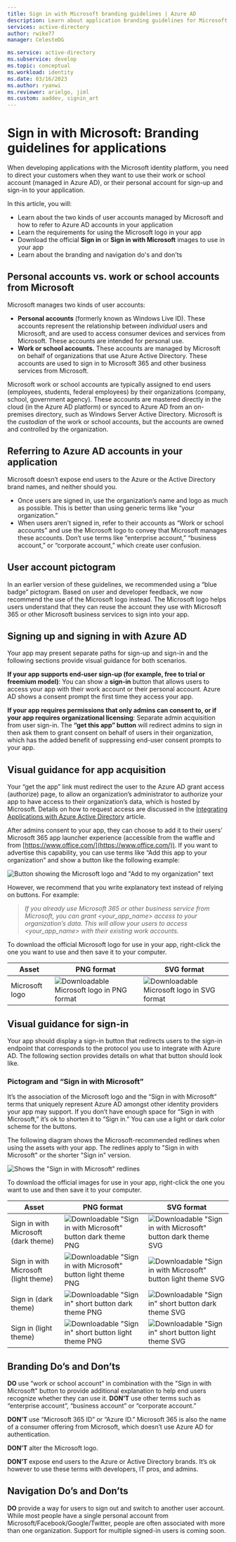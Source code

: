 ```yaml
---
title: Sign in with Microsoft branding guidelines | Azure AD
description: Learn about application branding guidelines for Microsoft identity platform.
services: active-directory
author: rwike77
manager: CelesteDG

ms.service: active-directory
ms.subservice: develop
ms.topic: conceptual
ms.workload: identity
ms.date: 03/16/2023
ms.author: ryanwi
ms.reviewer: arielgo, jiml
ms.custom: aaddev, signin_art
---
```


# Sign in with Microsoft: Branding guidelines for applications

When developing applications with the Microsoft identity platform, you need to direct your customers when they want to use their work or school account (managed in Azure AD), or their personal account for sign-up and sign-in to your application.

In this article, you will:

- Learn about the two kinds of user accounts managed by Microsoft and how to refer to Azure AD accounts in your application
- Learn the requirements for using the Microsoft logo in your app
- Download the official **Sign in** or **Sign in with Microsoft** images to use in your app
- Learn about the branding and navigation do's and don'ts

## Personal accounts vs. work or school accounts from Microsoft

Microsoft manages two kinds of user accounts:

- **Personal accounts** (formerly known as Windows Live ID). These accounts represent the relationship between *individual* users and Microsoft, and are used to access consumer devices and services from Microsoft. These accounts are intended for personal use.
- **Work or school accounts.** These accounts are managed by Microsoft on behalf of organizations that use Azure Active Directory. These accounts are used to sign in to Microsoft 365 and other business services from Microsoft.

Microsoft work or school accounts are typically assigned to end users (employees, students, federal employees) by their organizations (company, school, government agency). These accounts are mastered directly in the cloud (in the Azure AD platform) or synced to Azure AD from an on-premises directory, such as Windows Server Active Directory. Microsoft is the *custodian* of the work or school accounts, but the accounts are owned and controlled by the organization.

## Referring to Azure AD accounts in your application

Microsoft doesn’t expose end users to the Azure or the Active Directory brand names, and neither should you.

- Once users are signed in, use the organization’s name and logo as much as possible. This is better than using generic terms like “your organization.”
- When users aren't signed in, refer to their accounts as “Work or school accounts” and use the Microsoft logo to convey that Microsoft manages these accounts. Don’t use terms like “enterprise account,” “business account,” or “corporate account,” which create user confusion.

## User account pictogram

In an earlier version of these guidelines, we recommended using a “blue badge” pictogram. Based on user and developer feedback, we now recommend the use of the Microsoft logo instead. The Microsoft logo helps users understand that they can reuse the account they use with Microsoft 365 or other Microsoft business services to sign into your app.

## Signing up and signing in with Azure AD

Your app may present separate paths for sign-up and sign-in and the following sections provide visual guidance for both scenarios.

**If your app supports end-user sign-up (for example, free to trial or freemium model)**: You can show a **sign-in** button that allows users to access your app with their work account or their personal account. Azure AD shows a consent prompt the first time they access your app.

**If your app requires permissions that only admins can consent to, or if your app requires organizational licensing**: Separate admin acquisition from user sign-in. The **“get this app” button** will redirect admins to sign in then ask them to grant consent on behalf of users in their organization, which has the added benefit of suppressing end-user consent prompts to your app.

## Visual guidance for app acquisition

Your “get the app” link must redirect the user to the Azure AD grant access (authorize) page, to allow an organization’s administrator to authorize your app to have access to their organization’s data, which is hosted by Microsoft. Details on how to request access are discussed in the [Integrating Applications with Azure Active Directory](./quickstart-register-app.md) article.

After admins consent to your app, they can choose to add it to their users’ Microsoft 365 app launcher experience (accessible from the waffle and from [https://www.office.com/](https://www.office.com/)). If you want to advertise this capability, you can use terms like “Add this app to your organization” and show a button like the following example:

![Button showing the Microsoft logo and "Add to my organization" text](./media/howto-add-branding-in-apps/add-to-my-org.png)

However, we recommend that you write explanatory text instead of relying on buttons. For example:

> *If you already use Microsoft 365 or other business service from Microsoft, you can grant <your_app_name> access to your organization’s data. This will allow your users to access <your_app_name> with their existing work accounts.*

To download the official Microsoft logo for use in your app, right-click the one you want to use and then save it to your computer.

| Asset                                | PNG format | SVG format |
| ------------------------------------ | ---------- | ---------- |
| Microsoft logo  | ![Downloadable Microsoft logo in PNG format](./media/howto-add-branding-in-apps/ms-symbollockup_mssymbol_19.png) | ![Downloadable Microsoft logo in SVG format](./media/howto-add-branding-in-apps/ms-symbollockup_mssymbol_19.svg) |

## Visual guidance for sign-in

Your app should display a sign-in button that redirects users to the sign-in endpoint that corresponds to the protocol you use to integrate with Azure AD. The following section provides details on what that button should look like.

### Pictogram and “Sign in with Microsoft”

It’s the association of the Microsoft logo and the “Sign in with Microsoft” terms that uniquely represent Azure AD amongst other identity providers your app may support. If you don’t have enough space for “Sign in with Microsoft,” it’s ok to shorten it to “Sign in.” You can use a light or dark color scheme for the buttons.

The following diagram shows the Microsoft-recommended redlines when using the assets with your app. The redlines apply to "Sign in with Microsoft" or the shorter "Sign in" version.

![Shows the "Sign in with Microsoft" redlines](./media/howto-add-branding-in-apps/sign-in-with-microsoft-redlines.png)

To download the official images for use in your app, right-click the one you want to use and then save it to your computer.

| Asset                                | PNG format | SVG format |
| ------------------------------------ | ---------- | ---------- |
| Sign in with Microsoft (dark theme)  | ![Downloadable "Sign in with Microsoft" button dark theme PNG](./media/howto-add-branding-in-apps/ms-symbollockup_signin_dark.png) | ![Downloadable "Sign in with Microsoft" button dark theme SVG](./media/howto-add-branding-in-apps/ms-symbollockup_signin_dark.svg) |
| Sign in with Microsoft (light theme) | ![Downloadable "Sign in with Microsoft" button light theme PNG](./media/howto-add-branding-in-apps/ms-symbollockup_signin_light.png) | ![Downloadable "Sign in with Microsoft" button light theme SVG](./media/howto-add-branding-in-apps/ms-symbollockup_signin_light.svg) |
| Sign in (dark theme)                 | ![Downloadable "Sign in" short button dark theme PNG](./media/howto-add-branding-in-apps/ms-symbollockup_signin_dark_short.png) | ![Downloadable "Sign in" short button dark theme SVG](./media/howto-add-branding-in-apps/ms-symbollockup_signin_dark_short.svg) |
| Sign in (light theme)                | ![Downloadable "Sign in" short button light theme PNG](./media/howto-add-branding-in-apps/ms-symbollockup_signin_light_short.png) | ![Downloadable "Sign in" short button light theme SVG](./media/howto-add-branding-in-apps/ms-symbollockup_signin_light_short.svg) |

## Branding Do’s and Don’ts

**DO** use “work or school account” in combination with the "Sign in with Microsoft" button to provide additional explanation to help end users recognize whether they can use it. **DON’T** use other terms such as “enterprise account”, “business account” or “corporate account.”

**DON’T** use “Microsoft 365 ID” or “Azure ID.” Microsoft 365 is also the name of a consumer offering from Microsoft, which doesn’t use Azure AD for authentication.

**DON’T** alter the Microsoft logo.

**DON’T** expose end users to the Azure or Active Directory brands. It’s ok however to use these terms with developers, IT pros, and admins.

## Navigation Do’s and Don’ts

**DO** provide a way for users to sign out and switch to another user account. While most people have a single personal account from Microsoft/Facebook/Google/Twitter, people are often associated with more than one organization. Support for multiple signed-in users is coming soon.
